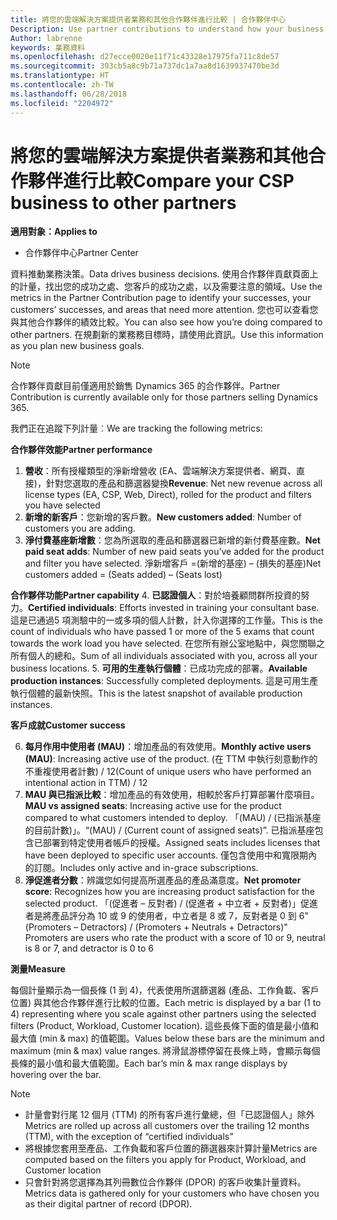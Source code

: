```yaml
---
title: 將您的雲端解決方案提供者業務和其他合作夥伴進行比較 | 合作夥伴中心
Description: Use partner contributions to understand how your business is growing and succeeding
Author: labrenne
keywords: 業務資料
ms.openlocfilehash: d27ecce0020e11f71c43328e17975fa711c8de57
ms.sourcegitcommit: 393cb5a8c9b71a737dc1a7aa8d1639937470be3d
ms.translationtype: HT
ms.contentlocale: zh-TW
ms.lasthandoff: 06/28/2018
ms.locfileid: "2204972"
---
```

# <a name="compare-your-csp-business-to-other-partners"></a><span data-ttu-id="9f19c-103">將您的雲端解決方案提供者業務和其他合作夥伴進行比較</span><span class="sxs-lookup"><span data-stu-id="9f19c-103">Compare your CSP business to other partners</span></span> 

**<span data-ttu-id="9f19c-104">適用對象：</span><span class="sxs-lookup"><span data-stu-id="9f19c-104">Applies to</span></span>**
- <span data-ttu-id="9f19c-105">合作夥伴中心</span><span class="sxs-lookup"><span data-stu-id="9f19c-105">Partner Center</span></span>

<span data-ttu-id="9f19c-106">資料推動業務決策。</span><span class="sxs-lookup"><span data-stu-id="9f19c-106">Data drives business decisions.</span></span> <span data-ttu-id="9f19c-107">使用合作夥伴貢獻頁面上的計量，找出您的成功之處、您客戶的成功之處，以及需要注意的領域。</span><span class="sxs-lookup"><span data-stu-id="9f19c-107">Use the metrics in the Partner Contribution page to identify your successes, your customers’ successes, and areas that need more attention.</span></span> <span data-ttu-id="9f19c-108">您也可以查看您與其他合作夥伴的績效比較。</span><span class="sxs-lookup"><span data-stu-id="9f19c-108">You can also see how you’re doing compared to other partners.</span></span> <span data-ttu-id="9f19c-109">在規劃新的業務務目標時，請使用此資訊。</span><span class="sxs-lookup"><span data-stu-id="9f19c-109">Use this information as you plan new business goals.</span></span>

>[!NOTE]
><span data-ttu-id="9f19c-110">合作夥伴貢獻目前僅適用於銷售 Dynamics 365 的合作夥伴。</span><span class="sxs-lookup"><span data-stu-id="9f19c-110">Partner Contribution is currently available only for those partners selling Dynamics 365.</span></span>

<span data-ttu-id="9f19c-111">我們正在追蹤下列計量︰</span><span class="sxs-lookup"><span data-stu-id="9f19c-111">We are tracking the following metrics:</span></span>

**<span data-ttu-id="9f19c-112">合作夥伴效能</span><span class="sxs-lookup"><span data-stu-id="9f19c-112">Partner performance</span></span>**

1. <span data-ttu-id="9f19c-113">**營收**：所有授權類型的淨新增營收 (EA、雲端解決方案提供者、網頁、直接)，針對您選取的產品和篩選器變換</span><span class="sxs-lookup"><span data-stu-id="9f19c-113">**Revenue**: Net new revenue across all license types (EA, CSP, Web, Direct), rolled for the product and filters you have selected</span></span>
2. <span data-ttu-id="9f19c-114">**新增的新客戶**：您新增的客戶數。</span><span class="sxs-lookup"><span data-stu-id="9f19c-114">**New customers added**: Number of customers you are adding.</span></span>
3. <span data-ttu-id="9f19c-115">**淨付費基座新增數**：您為所選取的產品和篩選器已新增的新付費基座數。</span><span class="sxs-lookup"><span data-stu-id="9f19c-115">**Net paid seat adds**: Number of new paid seats you’ve added for the product and filter you have selected.</span></span>  <span data-ttu-id="9f19c-116">淨新增客戶 =(新增的基座) – (損失的基座)</span><span class="sxs-lookup"><span data-stu-id="9f19c-116">Net customers added = (Seats added) – (Seats lost)</span></span> 

**<span data-ttu-id="9f19c-117">合作夥伴功能</span><span class="sxs-lookup"><span data-stu-id="9f19c-117">Partner capability</span></span>**
4. <span data-ttu-id="9f19c-118">**已認證個人**：對於培養顧問群所投資的努力。</span><span class="sxs-lookup"><span data-stu-id="9f19c-118">**Certified individuals**: Efforts invested in training your consultant base.</span></span> <span data-ttu-id="9f19c-119">這是已通過5 項測驗中的一或多項的個人計數，計入你選擇的工作量。</span><span class="sxs-lookup"><span data-stu-id="9f19c-119">This is the count of individuals who have passed 1 or more of the 5 exams that count towards the work load you have selected.</span></span> <span data-ttu-id="9f19c-120">在您所有辦公室地點中，與您關聯之所有個人的總和。</span><span class="sxs-lookup"><span data-stu-id="9f19c-120">Sum of all individuals associated with you, across all your business locations.</span></span>
5. <span data-ttu-id="9f19c-121">**可用的生產執行個體**：已成功完成的部署。</span><span class="sxs-lookup"><span data-stu-id="9f19c-121">**Available production instances**: Successfully completed deployments.</span></span> <span data-ttu-id="9f19c-122">這是可用生產執行個體的最新快照。</span><span class="sxs-lookup"><span data-stu-id="9f19c-122">This is the latest snapshot of available production instances.</span></span>

**<span data-ttu-id="9f19c-123">客戶成就</span><span class="sxs-lookup"><span data-stu-id="9f19c-123">Customer success</span></span>**

6.  <span data-ttu-id="9f19c-124">**每月作用中使用者 (MAU)**：增加產品的有效使用。</span><span class="sxs-lookup"><span data-stu-id="9f19c-124">**Monthly active users (MAU)**: Increasing active use of the product.</span></span>
<span data-ttu-id="9f19c-125">(在 TTM 中執行刻意動作的不重複使用者計數) / 12</span><span class="sxs-lookup"><span data-stu-id="9f19c-125">(Count of unique users who have performed an intentional action in TTM) / 12</span></span>
7. <span data-ttu-id="9f19c-126">**MAU 與已指派比較**：增加產品的有效使用，相較於客戶打算部署什麼項目。</span><span class="sxs-lookup"><span data-stu-id="9f19c-126">**MAU vs assigned seats**: Increasing active use for the product compared to what customers intended to deploy.</span></span> <span data-ttu-id="9f19c-127">「(MAU) / (已指派基座的目前計數)」。</span><span class="sxs-lookup"><span data-stu-id="9f19c-127">“(MAU) / (Current count of assigned seats)”.</span></span> <span data-ttu-id="9f19c-128">已指派基座包含已部署到特定使用者帳戶的授權。</span><span class="sxs-lookup"><span data-stu-id="9f19c-128">Assigned seats includes licenses that have been deployed to specific user accounts.</span></span>  <span data-ttu-id="9f19c-129">僅包含使用中和寬限期內的訂閱。</span><span class="sxs-lookup"><span data-stu-id="9f19c-129">Includes only active and in-grace subscriptions.</span></span> 
8.  <span data-ttu-id="9f19c-130">**淨促進者分數**：辨識您如何提高所選產品的產品滿意度。</span><span class="sxs-lookup"><span data-stu-id="9f19c-130">**Net promoter score**: Recognizes how you are increasing product satisfaction for the selected product.</span></span>
<span data-ttu-id="9f19c-131">「(促進者 – 反對者) / (促進者 + 中立者 + 反對者)」促進者是將產品評分為 10 或 9 的使用者，中立者是 8 或 7，反對者是 0 到 6</span><span class="sxs-lookup"><span data-stu-id="9f19c-131">"(Promoters – Detractors) / (Promoters + Neutrals + Detractors)" Promoters are users who rate the product with a score of 10 or 9, neutral is 8 or 7, and detractor is 0 to 6</span></span>

**<span data-ttu-id="9f19c-132">測量</span><span class="sxs-lookup"><span data-stu-id="9f19c-132">Measure</span></span>**

<span data-ttu-id="9f19c-133">每個計量顯示為一個長條 (1 到 4)，代表使用所選篩選器 (產品、工作負載、客戶位置) 與其他合作夥伴進行比較的位置。</span><span class="sxs-lookup"><span data-stu-id="9f19c-133">Each metric is displayed by a bar (1 to 4) representing where you scale against other partners using the selected filters (Product, Workload, Customer location).</span></span> <span data-ttu-id="9f19c-134">這些長條下面的值是最小值和最大值 (min & max) 的值範圍。</span><span class="sxs-lookup"><span data-stu-id="9f19c-134">Values below these bars are the minimum and maximum (min & max) value ranges.</span></span> <span data-ttu-id="9f19c-135">將滑鼠游標停留在長條上時，會顯示每個長條的最小值和最大值範圍。</span><span class="sxs-lookup"><span data-stu-id="9f19c-135">Each bar’s min & max range displays by hovering over the bar.</span></span>  

>[!NOTE] 
>- <span data-ttu-id="9f19c-136">計量會對行尾 12 個月 (TTM) 的所有客戶進行彙總，但「已認證個人」除外</span><span class="sxs-lookup"><span data-stu-id="9f19c-136">Metrics are rolled up across all customers over the trailing 12 months (TTM), with the exception of “certified individuals”</span></span>        
>- <span data-ttu-id="9f19c-137">將根據您套用至產品、工作負載和客戶位置的篩選器來計算計量</span><span class="sxs-lookup"><span data-stu-id="9f19c-137">Metrics are computed based on the filters you apply for Product, Workload, and Customer location</span></span>
>- <span data-ttu-id="9f19c-138">只會針對將您選擇為其列冊數位合作夥伴 (DPOR) 的客戶收集計量資料。</span><span class="sxs-lookup"><span data-stu-id="9f19c-138">Metrics data is gathered only for your customers who have chosen you as their digital partner of record (DPOR).</span></span> 

  